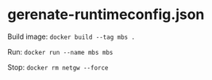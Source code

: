 # gerenate-runtimeconfig.json

Build image: `docker build --tag mbs .`

Run: `docker run --name mbs mbs`

Stop: `docker rm netgw --force` 
